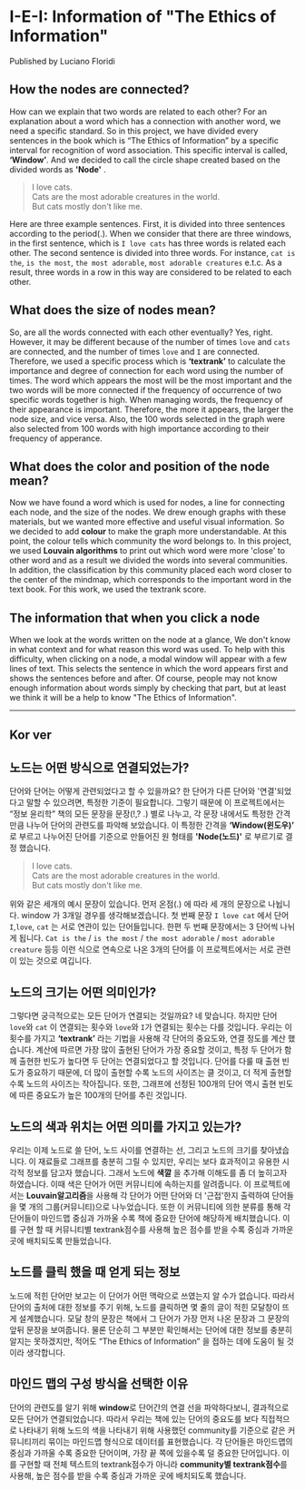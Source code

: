 # I-E-I: Information of "The Ethics of Information"

Published by Luciano Floridi

## How the nodes are connected?

 How can we explain that two words are related to each other? For an explanation about a word which has a connection with another word, we need a specific standard. So in this project, we have divided every sentences in the book which is “The Ethics of Information” by a specific interval for recognition of word association. This specific interval is called, **‘Window’**. And we decided to call the circle shape created based on the divided words as **'Node'** .

 > I love cats.</br>
 Cats are the most adorable creatures in the world.</br>
 But cats mostly don't like me.

 Here are three example sentences. First, it is divided into three sentences according to the period(.). When we consider that there are three windows, in the first sentence, which is `I love cats` has three words is related each other. The second sentence is divided into three words. For instance, `cat is the`, `is the most`, `the most adorable`, `most adorable creatures` e.t.c. As a result, three words in a row in this way are considered to be related to each other.

## What does the size of nodes mean?

 So, are all the words connected with each other eventually? Yes, right. However, it may be different because of the number of times `love` and `cats` are connected, and the number of times `love` and `I` are connected. Therefore, we used a specific process which is  **‘textrank’**  to calculate the importance and degree of connection for each word using the number of times. The word which appears the most will be the most important and the two words will be more connected if the frequency of occurrence of two specific words together is high. When managing words, the frequency of their appearance is important. Therefore, the more it appears, the larger the node size, and vice versa. Also, the 100 words selected in the graph were also selected from 100 words with high importance according to their frequency of apperance.

## What does the color and position of the node mean?

Now we have found a word which is used for nodes, a line for connecting each node, and the size of the nodes. We drew enough graphs with these materials, but we wanted more effective and useful visual information. So we decided to add **colour** to make the graph more understandable. At this point, the colour tells which community the word belongs to. In this project, we used **Louvain algorithms** to print out which word were more 'close' to other word and as a result we divided the words into several communities. In addition, the classification by this community placed each word closer to the center of the mindmap, which corresponds to the important word in the text book. For this work, we used the textrank score.

## The information that when you click a node

 When we look at the words written on the node at a glance, We don't know in what context and for what reason this word was used. To help with this difficulty, when clicking on a node, a modal window will appear with a few lines of text. This selects the sentence in which the word appears first and shows the sentences before and after.
 Of course, people may not know enough information about words simply by checking that part, but at least we think it will be a help to know "The Ethics of Information".

* * *

## Kor ver

## 노드는 어떤 방식으로 연결되었는가?

단어와 단어는 어떻게 관련되었다고 할 수 있을까요? 한 단어가 다른 단어와 '연결'되었다고 말할 수 있으려면, 특정한 기준이 필요합니다. 그렇기 때문에 이 프로젝트에서는 “정보 윤리학” 책의 모든 문장을 문장(!,? .) 별로 나누고, 각 문장 내에서도 특정한 간격만큼 나누어 단어의 관련도를 파악해 보았습니다. 이 특정한 간격을  **‘Window(윈도우)’** 로 부르고 나누어진 단어를 기준으로 만들어진 원 형태를 **'Node(노드)'** 로 부르기로 결정 했습니다.

> I love cats.</br>
Cats are the most adorable creatures in the world.</br>
But cats mostly don't like me.

위와 같은 세개의 예시 문장이 있습니다. 먼저 온점(.) 에 따라 세 개의 문장으로 나뉩니다. window 가 3개일 경우를 생각해보겠습니다. 첫 번째 문장 `I love cat` 에서 단어 `I`,`love`, `cat` 는 서로 연관이 있는 단어들입니다. 한편 두 번째 문장에서는 3 단어씩 나뉘게 됩니다. `Cat is the` / `is the most` / `the most adorable` / `most adorable creature` 등등 이런 식으로 연속으로 나온 3개의 단어를 이 프로젝트에서는 서로 관련이 있는 것으로 여깁니다.

## 노드의 크기는 어떤 의미인가?

그렇다면 궁극적으로는 모든 단어가 연결되는 것일까요? 네 맞습니다. 하지만 단어 `love`와 `cat` 이 연결되는 횟수와 `love`와 `I`가 연결되는 횟수는 다를 것입니다. 우리는 이 횟수를 가지고  **‘textrank’**  라는 기법을 사용해 각 단어의 중요도와, 연결 정도를 계산 했습니다. 계산에 따르면 가장 많이 출현된 단어가 가장 중요할 것이고, 특정 두 단어가 함께 출현한 빈도가 높다면 두 단어는 연결되었다고 할 것입니다.
단어를 다룰 때 출현 빈도가 중요하기 때문에, 더 많이 출현할 수록 노드의 사이즈는 클 것이고, 더 적게 출현할 수록 노드의 사이즈는 작아집니다. 또한, 그래프에 선정된 100개의 단어 역시 출현 빈도에 따른 중요도가 높은 100개의 단어를 추린 것입니다.

## 노드의 색과 위치는 어떤 의미를 가지고 있는가?

우리는 이제 노드로 쓸 단어, 노드 사이를 연결하는 선, 그리고 노드의 크기를 찾아냈습니다. 이 재료들로 그래프를 충분히 그릴 수 있지만, 우리는 보다 효과적이고 유용한 시각적 정보를 담고자 했습니다. 그래서 노드에  **색깔** 을 추가해 이해도를 좀 더 높히고자 하였습니다. 이때 색은 단어가 어떤 커뮤니티에 속하는지를 알려줍니다. 이 프로젝트에서는 **Louvain알고리즘**을 사용해  각 단어가 어떤 단어와 더 '근접'한지 출력하여 단어들을 몇 개의 그룹(커뮤니티)으로 나누었습니다. 또한 이 커뮤니티에 의한 분류를 통해 각 단어들이 마인드맵 중심과 가까울 수록 책에 중요한 단어에 해당하게 배치했습니다. 이를 구현 할 때 커뮤니티별 textrank점수를 사용해 높은 점수를 받을 수록 중심과 가까운 곳에 배치되도록 만들었습니다.

## 노드를 클릭 했을 때 얻게 되는 정보

노드에 적힌 단어만 보고는 이 단어가 어떤 맥락으로 쓰였는지 알 수가 없습니다. 따라서 단어의 출처에 대한 정보를 주기 위해, 노드를 클릭하면 몇 줄의 글이 적힌 모달창이 뜨게 설계했습니다. 모달 창의 문장은 책에서 그 단어가 가장 먼저 나온 문장과 그 문장의 앞뒤 문장을 보여줍니다.
물론 단순히 그 부분만 확인해서는 단어에 대한 정보를 충분히 알지는 못하겠지만, 적어도 “The Ethics of Information” 을 접하는 데에 도움이 될 것이라 생각합니다.

## 마인드 맵의 구성 방식을 선택한 이유

 단어의 관련도를 알기 위해 **window**로 단어간의 연결 선을 파악하다보니, 결과적으로 모든 단어가 연결되었습니다. 따라서 우리는 책에 있는 단어의 중요도를 보다 직접적으로 나타내기 위해 노드의 색을 나타내기 위해 사용했던 community를 기준으로 같은 커뮤니티끼리 묶이는 마인드맵 형식으로 데이터를 표현했습니다. 각 단어들은 마인드맵의 중심과 가까울 수록 중요한 단어이며, 가장 끝 쪽에 있을수록 덜 중요한 단어입니다. 이를 구현할 때 전체 텍스트의 textrank점수가 아니라 **community별 textrank점수**를 사용해, 높은 점수를 받을 수록 중심과 가까운 곳에 배치되도록 했습니다.
